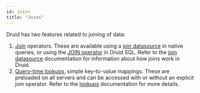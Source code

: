 ```yaml
---
id: joins
title: "Joins"
---
```


<!--
  ~ Licensed to the Apache Software Foundation (ASF) under one
  ~ or more contributor license agreements.  See the NOTICE file
  ~ distributed with this work for additional information
  ~ regarding copyright ownership.  The ASF licenses this file
  ~ to you under the Apache License, Version 2.0 (the
  ~ "License"); you may not use this file except in compliance
  ~ with the License.  You may obtain a copy of the License at
  ~
  ~   http://www.apache.org/licenses/LICENSE-2.0
  ~
  ~ Unless required by applicable law or agreed to in writing,
  ~ software distributed under the License is distributed on an
  ~ "AS IS" BASIS, WITHOUT WARRANTIES OR CONDITIONS OF ANY
  ~ KIND, either express or implied.  See the License for the
  ~ specific language governing permissions and limitations
  ~ under the License.
  -->

Druid has two features related to joining of data:

1. [Join](datasource.md#join) operators. These are available using a [join datasource](datasource.md#join) in native
queries, or using the [JOIN operator](sql.md#query-syntax) in Druid SQL. Refer to the
[join datasource](datasource.md#join) documentation for information about how joins work in Druid.
2. [Query-time lookups](lookups.md), simple key-to-value mappings. These are preloaded on all servers and can be
accessed with or without an explicit join operator. Refer to the [lookups](lookups.md) documentation for more details.
